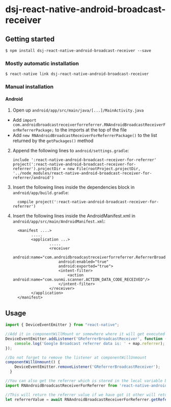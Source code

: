 
# dsj-react-native-android-broadcast-receiver

## Getting started

`$ npm install dsj-react-native-android-broadcast-receiver --save`

### Mostly automatic installation

`$ react-native link dsj-react-native-android-broadcast-receiver`

### Manual installation

#### Android

1. Open up `android/app/src/main/java/[...]/MainActivity.java`
  - Add `import com.androidbroadcastreceiverforreferrer.RNAndroidBroadcastReceiverForReferrerPackage;` to the imports at the top of the file
  - Add `new RNAndroidBroadcastReceiverForReferrerPackage()` to the list returned by the `getPackages()` method
2. Append the following lines to `android/settings.gradle`:
  	```
  	include ':react-native-android-broadcast-receiver-for-referrer'
  	project(':react-native-android-broadcast-receiver-for-referrer').projectDir = new File(rootProject.projectDir, 	'../node_modules/react-native-android-broadcast-receiver-for-referrer/android')
  	```
3. Insert the following lines inside the dependencies block in `android/app/build.gradle`:
  	```
      compile project(':react-native-android-broadcast-receiver-for-referrer')
  	```
4. Insert the following lines inside the AndroidManifest.xml in `android/app/src/main/AndroidManifest.xml`:
  	```
	  <manifest ....>
	  		.....
			<application ...>
					.....
			        <receiver
						android:name="com.androidbroadcastreceiverforreferrer.ReferrerBroadcastReceiver"
						android:enabled="true"
						android:exported="true">
						<intent-filter>
							<action android:name="com.sunmi.scanner.ACTION_DATA_CODE_RECEIVED"/>
						</intent-filter>
        			</receiver>
   			</application>
      </manifest>
  	```

## Usage
```javascript
import { DeviceEventEmitter } from "react-native";

//Add it in componentWillMount or somewhere where it will get executed at the start of app 
DeviceEventEmitter.addListener('GReferrerBroadcastReceiver', function (map) {
    console.log('Google Broadcast referrer data is: ' + map.referrer);
});

//Do not forget to remove the listener at componentWillUnmount 
componentWillUnmount() {
    DeviceEventEmitter.removeListener('GReferrerBroadcastReceiver'); 
  }

//You can also get the referrer which is stored in the local variable by
import RNAndroidBroadcastReceiverForReferrer from 'react-native-android-broadcast-receiver-for-referrer'; 

//This will return the referrer value if we have got it other will return "NOT AVAILABLE"
let referrerValue = await RNAndroidBroadcastReceiverForReferrer.getReferrerData();

```
  
